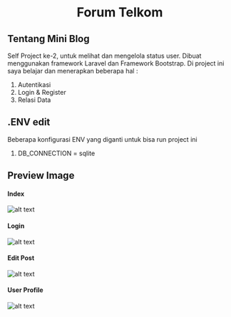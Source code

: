 <h1 align="center">Forum Telkom</h1>

## Tentang Mini Blog
Self Project ke-2, untuk melihat dan mengelola status user. Dibuat menggunakan framework Laravel dan Framework Bootstrap. Di project ini saya belajar dan menerapkan beberapa hal :

1. Autentikasi
2. Login & Register
3. Relasi Data

## .ENV edit
Beberapa konfigurasi ENV yang diganti untuk bisa run project ini
1. DB_CONNECTION = sqlite

## Preview Image
<h4>Index</h4> 

![alt text](https://github.com/mkholidkamali/project-laravel-fortel/blob/main/public/source/1_index.png)

<h4>Login</h4> 

![alt text](https://github.com/mkholidkamali/project-laravel-fortel/blob/main/public/source/2_login.png)

<h4>Edit Post</h4> 

![alt text](https://github.com/mkholidkamali/project-laravel-fortel/blob/main/public/source/3_edit.png)

<h4>User Profile</h4> 

![alt text](https://github.com/mkholidkamali/project-laravel-fortel/blob/main/public/source/4_profile.png)
